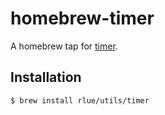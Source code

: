 homebrew-timer
==============

A homebrew tap for [timer][tm].

Installation
------------

```
$ brew install rlue/utils/timer
```

[tm]: https://github.com/rlue/timer
